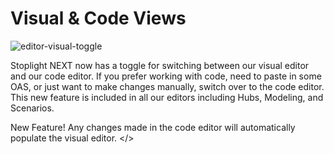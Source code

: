 # Visual & Code Views

![editor-visual-toggle](../../assets/images/editor-visual-toggle.gif)

Stoplight NEXT now has a toggle for switching between our visual editor and our code editor. If you prefer working with code, need to paste in some OAS, or just want to make changes manually, switch over to the code editor.  This new feature is included in all our editors including Hubs, Modeling, and Scenarios. 

<callout> New Feature! Any changes made in the code editor will automatically populate the visual editor. </>

